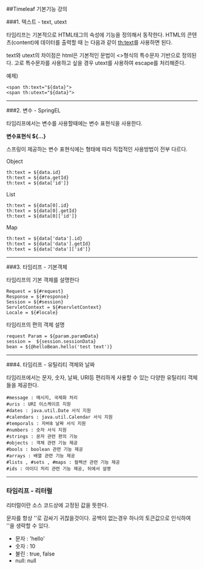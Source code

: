 ##Timeleaf 기본기능 강의

###1. 텍스트 - text, utext

타임리프는 기본적으로 HTML태그의 속성에 기능을 정의해서 동작한다. HTML의 콘텐츠(content)에 데이터를 출력할 때 는 다음과 같이 <th:text>를 사용하면 된다.

text와 utext의 차이점은 html은 기본적인 문법이 <>형식의 특수문자 기반으로 정의된다. 고로 특수문자를 사용하고 싶을 경우 utext를 사용하여 escape를 처리해준다.

예제)

    <span th:text="${data}">
    <span th:utext="${data}">

-------------------

###2. 변수 - SpringEL

타임리프에서는 변수를 사용할때에는 변수 표현식을 사용한다.

**변수표현식 ${...}**

스프링이 제공하는 변수 표현식에는 형태에 따라 직접적인 사용방법이 전부 다르다.

Object
    
    th:text = ${data.id}
    th:text = ${data.getId}
    th:text = ${data['id']}

List

    th:text = ${data[0].id}
    th:text = ${data[0].getId}
    th:text = ${data[0]['id']}

Map

    th:text = ${data['data'].id}
    th:text = ${data['data'].getId}
    th:text = ${data['data']['id']}

---------------
###3. 타임리프 - 기본객체

타임리프의 기본 객체를 설명한다

    Request = ${#request}
    Response = ${#response}
    Session = ${#session}
    ServletContext = ${#servletContext}
    Locale = ${#locale} 

타임리프의 편의 객체 설명

    request Param = ${param.paramData}
    session =  ${session.sessionData}
    bean = ${@helloBean.hello('test text')}

--------------
###4. 타임리프 - 유틸리티 객체와 날짜

타임리프에서는 문자, 숫자, 날짜, URI등 편리하게 사용할 수 있는 다양한 유틸리티 객체들을 제공한다.

    #message : 메시지, 국제화 처리
    #uris : URI 이스케이프 지원
    #dates : java.util.Date 서식 지원
    #calendars : java.util.Calendar 서식 지원
    #temporals : 자바8 날짜 서식 지원
    #numbers : 숫자 서식 지원
    #strings : 문자 관련 편의 기능
    #objects : 객체 관련 기능 제공
    #bools : boolean 관련 기능 제공
    #arrays : 배열 관련 기능 제공
    #lists , #sets , #maps : 컬렉션 관련 기능 제공
    #ids : 아이디 처리 관련 기능 제공, 뒤에서 설명

------------------
### 타임리프 - 리터럴

리터럴이란 소스 코드상에 고정된 값을 뜻한다.

문자를 항상 ''로 감싸기 귀찮을것이다. 공백이 없는경우 하나의 토큰값으로 인식하여 ''을 생략할 수 있다.

* 문자 : 'hello'
* 숫자 : 10
* 불린 : true, false
* null: null

